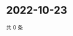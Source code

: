 # 2022-10-23

共 0 条

<!-- BEGIN WEIBO -->
<!-- 最后更新时间 Sun Oct 23 2022 04:04:04 GMT+0800 (China Standard Time) -->

<!-- END WEIBO -->

